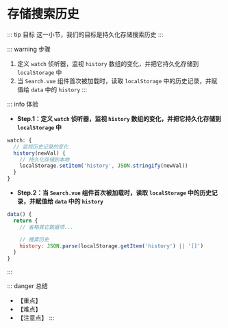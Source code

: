 # 存储搜索历史

::: tip 目标
这一小节，我们的目标是持久化存储搜索历史
:::

::: warning 步骤

1. 定义 `watch` 侦听器，监视 `history` 数组的变化，并把它持久化存储到 `localStorage` 中
2. 当 `Search.vue` 组件首次被加载时，读取 `localStorage` 中的历史记录，并赋值给 `data` 中的 `history`
:::

::: info 体验

* **Step.1：定义 `watch` 侦听器，监视 `history` 数组的变化，并把它持久化存储到 `localStorage` 中**

```js
watch: {
  // 监视历史记录的变化
  history(newVal) {
    // 持久化存储到本地
    localStorage.setItem('history', JSON.stringify(newVal))
  }
}
```

* **Step.2：当 `Search.vue` 组件首次被加载时，读取 `localStorage` 中的历史记录，并赋值给 `data` 中的 `history`**

```js
data() {
  return {
    // 省略其它数据项...

    // 搜索历史
    history: JSON.parse(localStorage.getItem('history') || '[]')
  }
}
```

:::

::: danger 总结

* 【重点】
* 【难点】
* 【注意点】
:::
